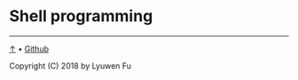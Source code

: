 # Shell programming




---
[↑](#shell-programmins) • [Github](https://github.com/lyuwen/terminal_guide)

Copyright (C) 2018 by Lyuwen Fu